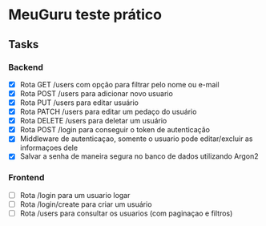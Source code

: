 # MeuGuru teste prático

## Tasks

### Backend

- [x] Rota GET /users com opção para filtrar pelo nome ou e-mail
- [x] Rota POST /users para adicionar novo usuario
- [x] Rota PUT /users para editar usuário
- [x] Rota PATCH /users para editar um pedaço do usuário
- [x] Rota DELETE /users para deletar um usuário
- [x] Rota POST /login para conseguir o token de autenticação
- [x] Middleware de autenticaçao, somente o usuario pode editar/excluir as informaçoes dele
- [x] Salvar a senha de maneira segura no banco de dados utilizando Argon2

### Frontend

- [ ] Rota /login para um usuario logar
- [ ] Rota /login/create para criar um usuário
- [ ] Rota /users para consultar os usuarios (com paginaçao e filtros)
